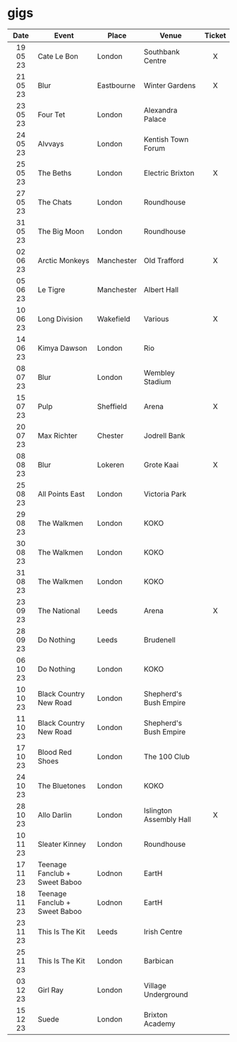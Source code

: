 # gigs
|Date|Event|Place|Venue|Ticket|
|:--:|-----|----|-----|:----:|
|19 05 23|Cate Le Bon|London|Southbank Centre|X|
|21 05 23|Blur|Eastbourne|Winter Gardens|X|
|23 05 23|Four Tet|London|Alexandra Palace||
|24 05 23|Alvvays|London|Kentish Town Forum|
|25 05 23|The Beths|London|Electric Brixton|X|
|27 05 23|The Chats|London|Roundhouse||
|31 05 23|The Big Moon|London|Roundhouse|
|02 06 23|Arctic Monkeys|Manchester|Old Trafford|X|
|05 06 23|Le Tigre|Manchester|Albert Hall|
|10 06 23|Long Division|Wakefield|Various|X|
|14 06 23|Kimya Dawson|London|Rio||
|08 07 23|Blur|London|Wembley Stadium|
|15 07 23|Pulp|Sheffield|Arena|X|
|20 07 23|Max Richter|Chester|Jodrell Bank|
|08 08 23|Blur|Lokeren|Grote Kaai|X|
|25 08 23|All Points East|London|Victoria Park|
|29 08 23|The Walkmen|London|KOKO|
|30 08 23|The Walkmen|London|KOKO|
|31 08 23|The Walkmen|London|KOKO|
|23 09 23|The National|Leeds|Arena|X|
|28 09 23|Do Nothing|Leeds|Brudenell|
|06 10 23|Do Nothing|London|KOKO|
|10 10 23|Black Country New Road|London|Shepherd's Bush Empire|
|11 10 23|Black Country New Road|London|Shepherd's Bush Empire|
|17 10 23|Blood Red Shoes|London|The 100 Club|
|24 10 23|The Bluetones|London|KOKO|
|28 10 23|Allo Darlin|London|Islington Assembly Hall|X|
|10 11 23|Sleater Kinney|London|Roundhouse|
|17 11 23|Teenage Fanclub + Sweet Baboo|Lodnon|EartH|
|18 11 23|Teenage Fanclub + Sweet Baboo|Lodnon|EartH|
|23 11 23|This Is The Kit|Leeds|Irish Centre|
|25 11 23|This Is The Kit|London|Barbican|
|03 12 23|Girl Ray|London|Village Underground|
|15 12 23|Suede|London|Brixton Academy|
